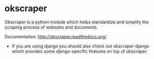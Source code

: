okscraper
=========

Okscraper is a python module which helps standardize and simplify the scraping process of websites and documents.

Documentation: http://okscraper.readthedocs.org/

* If you are using django you should also check out okscraper-django which provides some django-specific features on top of okscraper.

